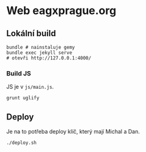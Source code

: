 # Web eagxprague.org

## Lokální build

```
bundle # nainstaluje gemy
bundle exec jekyll serve
# otevři http://127.0.0.1:4000/
```

### Build JS

JS je v `js/main.js`.

`grunt uglify`

## Deploy

Je na to potřeba deploy klíč, který mají Michal a Dan.

```
./deploy.sh
```
